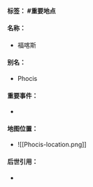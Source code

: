 #### 标签： #重要地点
#### 名称：
- 福喀斯
#### 别名：
- Phocis
#### 重要事件：
- 
#### 地图位置：
- ![[Phocis-location.png]]
#### 后世引用：
- 